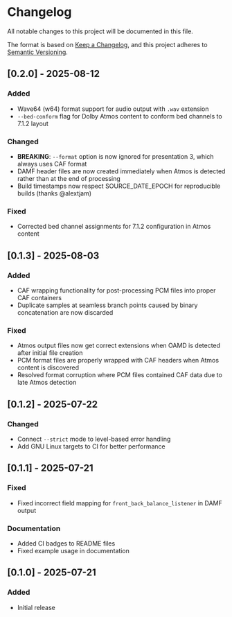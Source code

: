 # Changelog

All notable changes to this project will be documented in this file.

The format is based on [Keep a Changelog](https://keepachangelog.com/en/1.0.0/),
and this project adheres to [Semantic Versioning](https://semver.org/spec/v2.0.0.html).

## [0.2.0] - 2025-08-12

### Added
- Wave64 (w64) format support for audio output with `.wav` extension
- `--bed-conform` flag for Dolby Atmos content to conform bed channels to 7.1.2 layout

### Changed
- **BREAKING**: `--format` option is now ignored for presentation 3, which always uses CAF format
- DAMF header files are now created immediately when Atmos is detected rather than at the end of processing
- Build timestamps now respect SOURCE_DATE_EPOCH for reproducible builds (thanks @alextjam)

### Fixed
- Corrected bed channel assignments for 7.1.2 configuration in Atmos content

## [0.1.3] - 2025-08-03

### Added
- CAF wrapping functionality for post-processing PCM files into proper CAF containers
- Duplicate samples at seamless branch points caused by binary concatenation are now discarded

### Fixed
- Atmos output files now get correct extensions when OAMD is detected after initial file creation
- PCM format files are properly wrapped with CAF headers when Atmos content is discovered
- Resolved format corruption where PCM files contained CAF data due to late Atmos detection

## [0.1.2] - 2025-07-22

### Changed
- Connect `--strict` mode to level-based error handling
- Add GNU Linux targets to CI for better performance

## [0.1.1] - 2025-07-21

### Fixed
- Fixed incorrect field mapping for `front_back_balance_listener` in DAMF output

### Documentation
- Added CI badges to README files
- Fixed example usage in documentation

## [0.1.0] - 2025-07-21

### Added
- Initial release